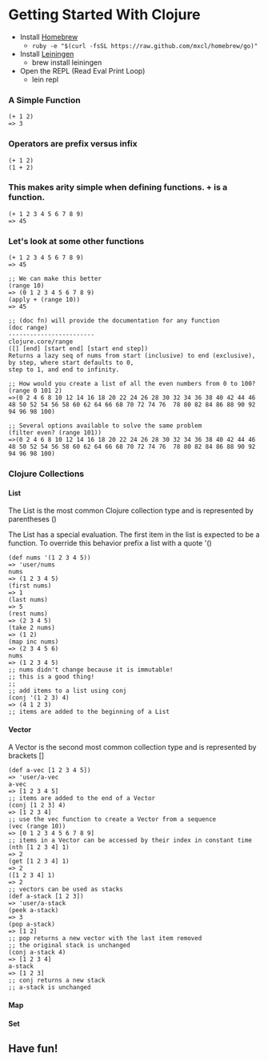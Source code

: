 # Getting Started With Clojure
* Install [Homebrew](url:http://mxcl.github.io/homebrew/)
	* `ruby -e "$(curl -fsSL https://raw.github.com/mxcl/homebrew/go)"`
* Install [Leiningen](https://github.com/technomancy/leiningen)
	* brew install leiningen
* Open the REPL (Read Eval Print Loop)
	* lein repl

### A Simple Function

	(+ 1 2)
	=> 3

### Operators are prefix versus infix

	(+ 1 2)
	(1 + 2)

### This makes arity simple when defining functions. + is a function. 

	(+ 1 2 3 4 5 6 7 8 9)
	=> 45
### Let's look at some other functions

	(+ 1 2 3 4 5 6 7 8 9)
	=> 45

	;; We can make this better
	(range 10)
	=> (0 1 2 3 4 5 6 7 8 9)
	(apply + (range 10))
	=> 45

	;; (doc fn) will provide the documentation for any function
	(doc range)
	------------------------
	clojure.core/range
	([] [end] [start end] [start end step])
	Returns a lazy seq of nums from start (inclusive) to end (exclusive), 
	by step, where start defaults to 0, 
	step to 1, and end to infinity.
	
	;; How would you create a list of all the even numbers from 0 to 100?
	(range 0 101 2)
	=>(0 2 4 6 8 10 12 14 16 18 20 22 24 26 28 30 32 34 36 38 40 42 44 46 48 50 52 54 56 58 60 62 64 66 68 70 72 74 76  78 80 82 84 86 88 90 92 94 96 98 100)

	;; Several options available to solve the same problem
	(filter even? (range 101))
	=>(0 2 4 6 8 10 12 14 16 18 20 22 24 26 28 30 32 34 36 38 40 42 44 46 48 50 52 54 56 58 60 62 64 66 68 70 72 74 76  78 80 82 84 86 88 90 92 94 96 98 100)

### Clojure Collections 

#### List

The List is the most common Clojure collection type and is represented by parentheses ()

The List has a special evaluation. The first item in the list is expected to be a function. To override this behavior prefix a list with a quote '()

	(def nums '(1 2 3 4 5))
	=> 'user/nums
	nums
	=> (1 2 3 4 5)
	(first nums)
	=> 1
	(last nums)
	=> 5 
	(rest nums)
	=> (2 3 4 5)
	(take 2 nums)
	=> (1 2)
	(map inc nums)
	=> (2 3 4 5 6)
	nums
	=> (1 2 3 4 5)
	;; nums didn't change because it is immutable!
	;; this is a good thing!
	;; 
	;; add items to a list using conj
	(conj '(1 2 3) 4)
	=> (4 1 2 3)
	;; items are added to the beginning of a List

#### Vector

A Vector is the second most common collection type and is represented by brackets []

	(def a-vec [1 2 3 4 5])
	=> 'user/a-vec
	a-vec
	=> [1 2 3 4 5]
	;; items are added to the end of a Vector
	(conj [1 2 3] 4)
	=> [1 2 3 4]
	;; use the vec function to create a Vector from a sequence
	(vec (range 10))
	=> [0 1 2 3 4 5 6 7 8 9]
	;; items in a Vector can be accessed by their index in constant time
	(nth [1 2 3 4] 1)
	=> 2
	(get [1 2 3 4] 1)
	=> 2
	([1 2 3 4] 1)
	=> 2
	;; vectors can be used as stacks
	(def a-stack [1 2 3])
	=> 'user/a-stack
	(peek a-stack)
	=> 3
	(pop a-stack)
	=> [1 2]
	;; pop returns a new vector with the last item removed
	;; the original stack is unchanged
	(conj a-stack 4)
	=> [1 2 3 4]
	a-stack
	=> [1 2 3]
	;; conj returns a new stack
	;; a-stack is unchanged

#### Map


#### Set


## Have fun!
